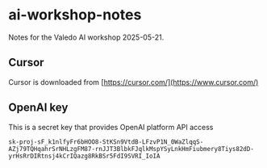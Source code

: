 ai-workshop-notes
=================

Notes for the Valedo AI workshop 2025-05-21.

Cursor
------

Cursor is downloaded from [https://cursor.com/](https://www.cursor.com/)

OpenAI key
----------

This is a secret key that provides OpenAI platform API access

```
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
```
